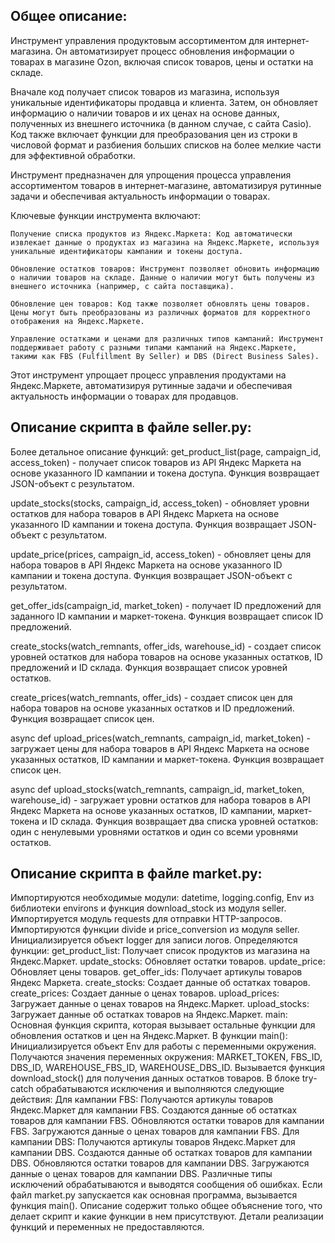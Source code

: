 ## Общее описание:

Инструмент управления продуктовым ассортиментом для интернет-магазина. Он автоматизирует процесс обновления информации о товарах в магазине Ozon, включая список товаров, цены и остатки на складе.

Вначале код получает список товаров из магазина, используя уникальные идентификаторы продавца и клиента. Затем, он обновляет информацию о наличии товаров и их ценах на основе данных, полученных из внешнего источника (в данном случае, с сайта Casio). Код также включает функции для преобразования цен из строки в числовой формат и разбиения больших списков на более мелкие части для эффективной обработки.

Инструмент предназначен для упрощения процесса управления ассортиментом товаров в интернет-магазине, автоматизируя рутинные задачи и обеспечивая актуальность информации о товарах.

Ключевые функции инструмента включают:

    Получение списка продуктов из Яндекс.Маркета: Код автоматически извлекает данные о продуктах из магазина на Яндекс.Маркете, используя уникальные идентификаторы кампании и токены доступа.

    Обновление остатков товаров: Инструмент позволяет обновить информацию о наличии товаров на складе. Данные о наличии могут быть получены из внешнего источника (например, с сайта поставщика).

    Обновление цен товаров: Код также позволяет обновлять цены товаров. Цены могут быть преобразованы из различных форматов для корректного отображения на Яндекс.Маркете.

    Управление остатками и ценами для различных типов кампаний: Инструмент поддерживает работу с разными типами кампаний на Яндекс.Маркете, такими как FBS (Fulfillment By Seller) и DBS (Direct Business Sales).

Этот инструмент упрощает процесс управления продуктами на Яндекс.Маркете, автоматизируя рутинные задачи и обеспечивая актуальность информации о товарах для продавцов.


## Описание скрипта в файле seller.py:

Более детальное описание функций:
get_product_list(page, campaign_id, access_token) - получает список товаров из API Яндекс Маркета на основе указанного ID кампании и токена доступа. Функция возвращает JSON-объект с результатом.

update_stocks(stocks, campaign_id, access_token) - обновляет уровни остатков для набора товаров в API Яндекс Маркета на основе указанного ID кампании и токена доступа. Функция возвращает JSON-объект с результатом.

update_price(prices, campaign_id, access_token) - обновляет цены для набора товаров в API Яндекс Маркета на основе указанного ID кампании и токена доступа. Функция возвращает JSON-объект с результатом.

get_offer_ids(campaign_id, market_token) - получает ID предложений для заданного ID кампании и маркет-токена. Функция возвращает список ID предложений.

create_stocks(watch_remnants, offer_ids, warehouse_id) - создает список уровней остатков для набора товаров на основе указанных остатков, ID предложений и ID склада. Функция возвращает список уровней остатков.

create_prices(watch_remnants, offer_ids) - создает список цен для набора товаров на основе указанных остатков и ID предложений. Функция возвращает список цен.

async def upload_prices(watch_remnants, campaign_id, market_token) - загружает цены для набора товаров в API Яндекс Маркета на основе указанных остатков, ID кампании и маркет-токена. Функция возвращает список цен.

async def upload_stocks(watch_remnants, campaign_id, market_token, warehouse_id) - загружает уровни остатков для набора товаров в API Яндекс Маркета на основе указанных остатков, ID кампании, маркет-токена и ID склада. Функция возвращает два списка уровней остатков: один с ненулевыми уровнями остатков и один со всеми уровнями остатков.

## Описание скрипта в файле market.py:

Импортируются необходимые модули: datetime, logging.config, Env из библиотеки environs и функция download_stock из модуля seller.
Импортируется модуль requests для отправки HTTP-запросов.
Импортируются функции divide и price_conversion из модуля seller.
Инициализируется объект logger для записи логов.
Определяются функции:
get_product_list: Получает список продуктов из магазина на Яндекс.Маркет.
update_stocks: Обновляет остатки товаров.
update_price: Обновляет цены товаров.
get_offer_ids: Получает артикулы товаров Яндекс Маркета.
create_stocks: Создает данные об остатках товаров.
create_prices: Создает данные о ценах товаров.
upload_prices: Загружает данные о ценах товаров на Яндекс.Маркет.
upload_stocks: Загружает данные об остатках товаров на Яндекс.Маркет.
main: Основная функция скрипта, которая вызывает остальные функции для обновления остатков и цен на Яндекс.Маркет.
В функции main():
Инициализируется объект Env для работы с переменными окружения.
Получаются значения переменных окружения: MARKET_TOKEN, FBS_ID, DBS_ID, WAREHOUSE_FBS_ID, WAREHOUSE_DBS_ID.
Вызывается функция download_stock() для получения данных остатков товаров.
В блоке try-catch обрабатываются исключения и выполняются следующие действия:
Для кампании FBS:
Получаются артикулы товаров Яндекс.Маркет для кампании FBS.
Создаются данные об остатках товаров для кампании FBS.
Обновляются остатки товаров для кампании FBS.
Загружаются данные о ценах товаров для кампании FBS.
Для кампании DBS:
Получаются артикулы товаров Яндекс.Маркет для кампании DBS.
Создаются данные об остатках товаров для кампании DBS.
Обновляются остатки товаров для кампании DBS.
Загружаются данные о ценах товаров для кампании DBS.
Различные типы исключений обрабатываются и выводятся сообщения об ошибках.
Если файл market.py запускается как основная программа, вызывается функция main().
Описание содержит только общее объяснение того, что делает скрипт и какие функции в нем присутствуют. Детали реализации функций и переменных не предоставляются.

